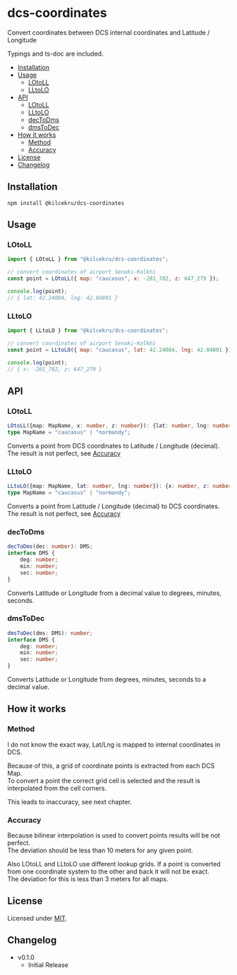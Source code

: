 # dcs-coordinates

Convert coordinates between DCS internal coordinates and Latitude / Longitude

Typings and ts-doc are included.

- [Installation](#installation)
- [Usage](#usage)
	- [LOtoLL](#lotoll)
	- [LLtoLO](#lltolo)
- [API](#api)
	- [LOtoLL](#lotoll-1)
	- [LLtoLO](#lltolo-1)
	- [decToDms](#dectodms)
	- [dmsToDec](#dmstodec)
- [How it works](#how-it-works)
	- [Method](#method)
	- [Accuracy](#accuracy)
- [License](#license)
- [Changelog](#changelog)

## Installation
`npm install @kilcekru/dcs-coordinates`

## Usage

### LOtoLL

```javascript
import { LOtoLL } from "@kilcekru/dcs-coordinates";

// convert coordinates of airport Senaki-Kolkhi
const point = LOtoLL({ map: "caucasus", x: -281_782, z: 647_279 });

console.log(point);
// { lat: 42.24084, lng: 42.04801 }
```

### LLtoLO
```javascript
import { LLtoLO } from "@kilcekru/dcs-coordinates";

// convert coordinates of airport Senaki-Kolkhi
const point = LLtoLO({ map: "caucasus", lat: 42.24084, lng: 42.04801 });

console.log(point);
// { x: -281_782, z: 647_279 }
```

## API

### LOtoLL
```typescript
LOtoLL({map: MapName, x: number, z: number}): {lat: number, lng: number};
type MapName = "caucasus" | "normandy";
```

Converts a point from DCS coordinates to Latitude / Longitude (decimal).\
The result is not perfect, see [Accuracy](#accuracy)

### LLtoLO
```typescript
LLtoLO({map: MapName, lat: number, lng: number}): {x: number, z: number};
type MapName = "caucasus" | "normandy";
```

Converts a point from Latitude / Longitude (decimal) to DCS coordinates.\
The result is not perfect, see [Accuracy](#accuracy)

### decToDms
```typescript
decToDms(dec: number): DMS;
interface DMS {
	deg: number;
	min: number;
	sec: number;
}
```

Converts Latitude or Longitude from a decimal value to degrees, minutes, seconds.

### dmsToDec
```typescript
dmsToDec(dms: DMS): number;
interface DMS {
	deg: number;
	min: number;
	sec: number;
}
```

Converts Latitude or Longitude from degrees, minutes, seconds to a decimal value.

## How it works

### Method

I do not know the exact way, Lat/Lng is mapped to internal coordinates in DCS.

Because of this, a grid of coordinate points is extracted from each DCS Map.\
To convert a point the correct grid cell is selected and the result is interpolated from the cell corners.

This leads to inaccuracy, see next chapter.

### Accuracy

Because bilinear interpolation is used to convert points results will be not perfect.\
The deviation should be less than 10 meters for any given point.

Also LOtoLL and LLtoLO use different lookup grids.
If a point is converted from one coordinate system to the other and back it will not be exact.\
The deviation for this is less than 3 meters for all maps.

## License

Licensed under [MIT](https://github.com/Kilcekru/dcs-coordinates/blob/main/LICENSE).

## Changelog

- v0.1.0
	- Initial Release